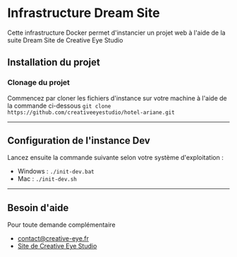 # Infrastructure Dream Site

Cette infrastructure Docker permet d'instancier un projet web à l'aide de la suite Dream Site de Creative Eye Studio

## Installation du projet

### Clonage du projet

Commencez par cloner les fichiers d'instance sur votre machine à l'aide de la commande ci-dessous
```git clone https://github.com/creativeeyestudio/hotel-ariane.git```

---

## Configuration de l'instance Dev
Lancez ensuite la commande suivante selon votre système d'exploitation :
* Windows : `./init-dev.bat`
* Mac : `./init-dev.sh`

---

## Besoin d'aide

Pour toute demande complémentaire
* contact@creative-eye.fr
* [Site de Creative Eye Studio](https://creative-eye.fr/fr)
